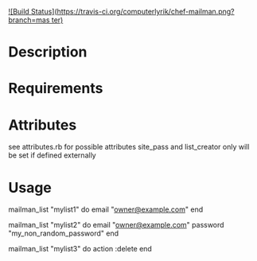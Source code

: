 [![Build Status](https://travis-ci.org/computerlyrik/chef-mailman.png?branch=mas
ter)](https://travis-ci.org/computerlyrik/chef-mailman)

Description
===========


Requirements
============

Attributes
==========

see attributes.rb for possible attributes
site_pass and list_creator only will be set if defined externally

Usage
=====

mailman_list "mylist1" do
  email "owner@example.com"
end

mailman_list "mylist2" do
  email "owner@example.com"
  password "my_non_random_password"
end

mailman_list "mylist3" do
  action :delete
end
